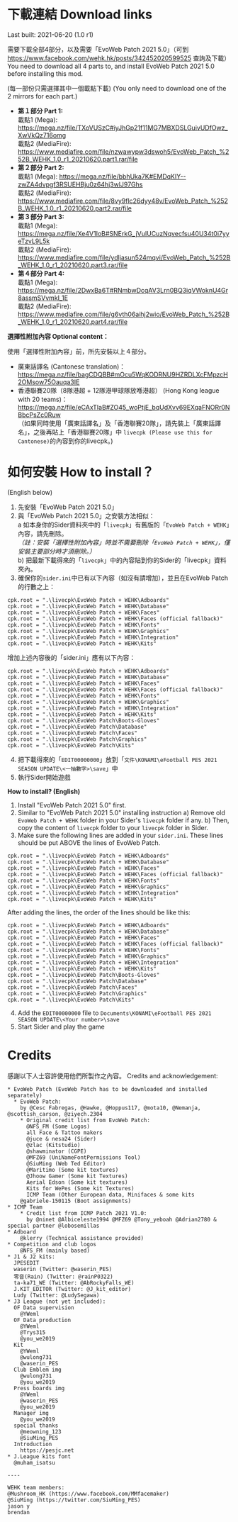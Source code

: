 # 下載連結 Download links
Last built: 2021-06-20 (1.0 r1)

需要下載全部4部分，以及需要「EvoWeb Patch 2021 5.0」（可到 https://www.facebook.com/wehk.hk/posts/342452020599525 查詢及下載）<br>
You need to download all 4 parts to, and install EvoWeb Patch 2021 5.0 before installing this mod.

(每一部份只需選擇其中一個載點下載)
(You only need to download one of the 2 mirrors for each part.)

- **第１部分 Part 1:**<br>
  載點1 (Mega): https://mega.nz/file/TXoVUSzC#iyJhGp21f11MG7MBXDSLGuivUDfOwz_XwVkQz716omg<br>
  載點2 (MediaFire): https://www.mediafire.com/file/nzwawypw3dswoh5/EvoWeb_Patch_%252B_WEHK_1.0_r1_20210620.part1.rar/file
- **第２部分 Part 2:**<br>
  載點1 (Mega): https://mega.nz/file/bbhUka7K#EMDqKIY--zwZA4dvpgf3RSUEHBju0z64hj3wlJ97Ghs<br>
  載點2 (MediaFire): https://www.mediafire.com/file/8vy9flc26dyy48v/EvoWeb_Patch_%252B_WEHK_1.0_r1_20210620.part2.rar/file
- **第３部分 Part 3:**<br>
  載點1 (Mega): https://mega.nz/file/Xe4V1IoB#SNErkG_jVuIUCuzNqvecfsu40U34t0i7yyeTzvL9L5k<br>
  載點2 (MediaFire): https://www.mediafire.com/file/ydljasun524mqvi/EvoWeb_Patch_%252B_WEHK_1.0_r1_20210620.part3.rar/file
- **第４部分 Part 4:**<br>
  載點1 (Mega): https://mega.nz/file/2DwxBa6T#RNmbwDcqAV3Lrn0BQ3iqVWoknU4Gr8assmSVvmkI_1E<br>
  載點2 (MediaFire): https://www.mediafire.com/file/g6vth06aihj2wio/EvoWeb_Patch_%252B_WEHK_1.0_r1_20210620.part4.rar/file

**選擇性附加內容 Optional content：**

使用「選擇性附加內容」前，所先安裝以上４部分。

- 廣東話譯名 (Cantonese translation)：<br>
https://mega.nz/file/bagCDQBB#mOcu5WqKODRNU9HZRDLXcFMpzcH2OMsow75Oauqa3IE
- 香港聯賽20隊（8隊港超 + 12隊港甲球隊放喺港超） (Hong Kong league with 20 teams)：<br>
https://mega.nz/file/eCAxTIaB#ZO45_woPtjE_bqUdXvv69EXqaFNORr0NBbcPsZc0Ruw<br>
（如果同時使用「廣東話譯名」及「香港聯賽20隊」，請先裝上「廣東話譯名」，之後再貼上「香港聯賽20隊」中 `livecpk (Please use this for Cantonese)`的內容到你的livecpk。)

# 如何安裝 How to install？

(English below)

1. 先安裝「EvoWeb Patch 2021 5.0」
2. 與「EvoWeb Patch 2021 5.0」之安裝方法相似：<br>
    a 如本身你的Sider資料夾中的「`livecpk`」有舊版的「`EvoWeb Patch + WEHK`」內容，請先刪除。<br>
    *（註：安裝「選擇性附加內容」時並不需要刪除「`EvoWeb Patch + WEHK`」，僅安裝主要部分時才須刪除。）*<br>
    b) 把最新下載得來的「`livecpk`」中的內容貼到你的Sider的「livecpk」資料夾內。
3. 確保你的`sider.ini`中已有以下內容（如沒有請增加），並且在EvoWeb Patch的行數之上：

```
cpk.root = ".\livecpk\EvoWeb Patch + WEHK\Adboards"
cpk.root = ".\livecpk\EvoWeb Patch + WEHK\Database"
cpk.root = ".\livecpk\EvoWeb Patch + WEHK\Faces"
cpk.root = ".\livecpk\EvoWeb Patch + WEHK\Faces (official fallback)"
cpk.root = ".\livecpk\EvoWeb Patch + WEHK\Fonts"
cpk.root = ".\livecpk\EvoWeb Patch + WEHK\Graphics"
cpk.root = ".\livecpk\EvoWeb Patch + WEHK\Integration"
cpk.root = ".\livecpk\EvoWeb Patch + WEHK\Kits"
```

增加上述內容後的「sider.ini」應有以下內容：
```
cpk.root = ".\livecpk\EvoWeb Patch + WEHK\Adboards"
cpk.root = ".\livecpk\EvoWeb Patch + WEHK\Database"
cpk.root = ".\livecpk\EvoWeb Patch + WEHK\Faces"
cpk.root = ".\livecpk\EvoWeb Patch + WEHK\Faces (official fallback)"
cpk.root = ".\livecpk\EvoWeb Patch + WEHK\Fonts"
cpk.root = ".\livecpk\EvoWeb Patch + WEHK\Graphics"
cpk.root = ".\livecpk\EvoWeb Patch + WEHK\Integration"
cpk.root = ".\livecpk\EvoWeb Patch + WEHK\Kits"
cpk.root = ".\livecpk\EvoWeb Patch\Boots-Gloves"
cpk.root = ".\livecpk\EvoWeb Patch\Database"
cpk.root = ".\livecpk\EvoWeb Patch\Faces"
cpk.root = ".\livecpk\EvoWeb Patch\Graphics"
cpk.root = ".\livecpk\EvoWeb Patch\Kits"
```

4. 把下載得來的「`EDIT00000000`」放到「`文件\KONAMI\eFootball PES 2021 SEASON UPDATE\<一抽數字>\save`」中
5. 執行Sider開始遊戲

**How to install? (English)**

1. Install "EvoWeb Patch 2021 5.0" first.
2. Similar to "EvoWeb Patch 2021 5.0" installing instruction
    a) Remove old `EvoWeb Patch + WEHK` folder in your Sider's `livecpk` folder if any.
    b) Then, copy the content of `livecpk` folder to your `livecpk` folder in Sider.
3. Make sure the following lines are added in your `sider.ini`. These lines should be put ABOVE the lines of EvoWeb Patch.
```
cpk.root = ".\livecpk\EvoWeb Patch + WEHK\Adboards"
cpk.root = ".\livecpk\EvoWeb Patch + WEHK\Database"
cpk.root = ".\livecpk\EvoWeb Patch + WEHK\Faces"
cpk.root = ".\livecpk\EvoWeb Patch + WEHK\Faces (official fallback)"
cpk.root = ".\livecpk\EvoWeb Patch + WEHK\Fonts"
cpk.root = ".\livecpk\EvoWeb Patch + WEHK\Graphics"
cpk.root = ".\livecpk\EvoWeb Patch + WEHK\Integration"
cpk.root = ".\livecpk\EvoWeb Patch + WEHK\Kits"
```

After adding the lines, the order of the lines should be like this:
```
cpk.root = ".\livecpk\EvoWeb Patch + WEHK\Adboards"
cpk.root = ".\livecpk\EvoWeb Patch + WEHK\Database"
cpk.root = ".\livecpk\EvoWeb Patch + WEHK\Faces"
cpk.root = ".\livecpk\EvoWeb Patch + WEHK\Faces (official fallback)"
cpk.root = ".\livecpk\EvoWeb Patch + WEHK\Fonts"
cpk.root = ".\livecpk\EvoWeb Patch + WEHK\Graphics"
cpk.root = ".\livecpk\EvoWeb Patch + WEHK\Integration"
cpk.root = ".\livecpk\EvoWeb Patch + WEHK\Kits"
cpk.root = ".\livecpk\EvoWeb Patch\Boots-Gloves"
cpk.root = ".\livecpk\EvoWeb Patch\Database"
cpk.root = ".\livecpk\EvoWeb Patch\Faces"
cpk.root = ".\livecpk\EvoWeb Patch\Graphics"
cpk.root = ".\livecpk\EvoWeb Patch\Kits"
```
4. Add the `EDIT00000000` file to `Documents\KONAMI\eFootball PES 2021 SEASON UPDATE\<Your number>\save`
5. Start Sider and play the game

# Credits
感謝以下人士容許使用他們所製作之內容。
Credits and acknowledgement:

````
* EvoWeb Patch (EvoWeb Patch has to be downloaded and installed separately)
  * EvoWeb Patch:
    by @Cesc Fabregas, @Hawke, @Hoppus117, @mota10, @Nemanja, @scottish_carson, @ziyech.2304
    * Original credit list from EvoWeb Patch:
      @NFS_FM (Some Logos)
      all Face & Tattoo makers
      @juce & nesa24 (Sider)
      @zlac (Kitstudio)
      @shawminator (CGPE)
      @MFZ69 (UniNameFontPermissions Tool)
      @SiuMing (Web Ted Editor)
      @Maritimo (Some kit textures)
      @Jhoow Gamer (Some kit Textures)
      Aerial Edson (Some kit textures)
      Kits for WePes (Some kit Textures)
      ICMP Team (Other European data, Minifaces & some kits
    @gabriele-150115 (Boot assignments)
* ICMP Team
    * Credit list from ICMP Patch 2021 V1.0:
      by @ninet @Albiceleste1994 @MFZ69 @Tony_yeboah @Adrian2780 & special partner @lobosemillas
* Adboard
    @klerry (Technical assistance provided)
* Competition and club logos
    @NFS_FM (mainly based)
* J1 & J2 kits:
  JPESEDIT
  waserin (Twitter: @waserin_PES)
  零音(Rain) (Twitter: @rainP0322)
  ta-ka71_WE (Twitter: @AbRockyFalls_WE)
  J.KIT_EDITOR (Twitter: @J_kit_editor)
  Ludy (Twitter: @LudySegawa)
* J3 League (not yet included):
  OF Data supervision
    @YWeml
  OF Data production
    @YWeml
    @Trys315
    @you_we2019
  Kit
    @YWeml
    @wulong731
    @waserin_PES
  Club Emblem img
    @wulong731
    @you_we2019
  Press boards img
    @YWeml
    @waserin_PES
    @you_we2019
  Manager img
    @you_we2019
  special thanks
    @meowning_123
    @SiuMing_PES
  Introduction
    https://pesjc.net
* J.League kits font
  @muham_isatsu

----

WEHK team members:
@Mushroom_HK (https://www.facebook.com/MMfacemaker)
@SiuMing (https://twitter.com/SiuMing_PES)
jason y
brendan
````